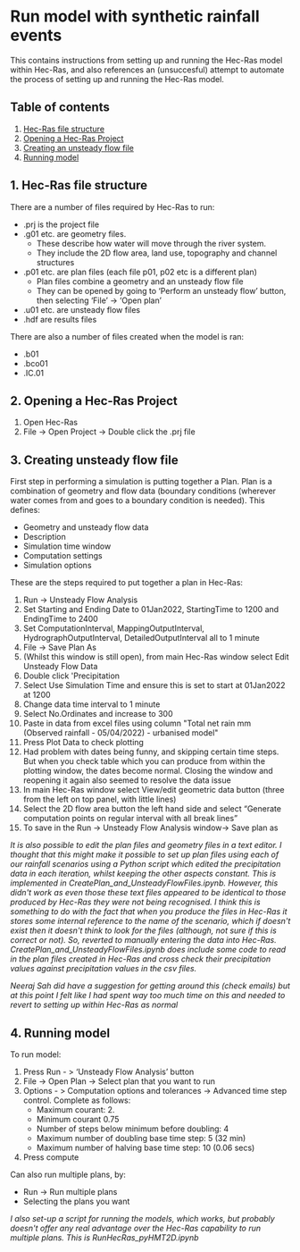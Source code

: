 # Run model with synthetic rainfall events
This contains instructions from setting up and running the Hec-Ras model within Hec-Ras, and also references an (unsuccesful) attempt to automate the process of setting up and running the Hec-Ras model. 

## Table of contents

1. [ Hec-Ras file structure](#filestructure)  
2. [ Opening a Hec-Ras Project](#openproject)
3. [ Creating an unsteady flow file](#unsteadyflow)
4. [ Running model](#runmodel)

<a name="filestructure"></a>
## 1. Hec-Ras file structure

There are a number of files required by Hec-Ras to run:
* .prj is the project file
* .g01 etc. are geometry files.
	* These describe how water will move through the river system. 
  	* They include the 2D flow area, land use, topography and channel structures
* .p01 etc. are plan files (each file p01, p02 etc is a different plan)
	* Plan files combine a geometry and an unsteady flow file
	* They can be opened by going to ‘Perform an unsteady flow’ button, then selecting ‘File’ -> ‘Open plan’
*	.u01 etc. are unsteady flow files 
*	.hdf are results files

There are also a number of files created when the model is ran:
* .b01
* .bco01
* .IC.01

<a name="openproject"></a>
## 2. Opening a Hec-Ras Project

1. Open Hec-Ras 
2. File -> Open Project -> Double click the .prj file

<a name="unsteadyflow"></a>
## 3. Creating unsteady flow file
First step in performing a simulation is putting together a Plan.  Plan is a combination of geometry and flow data (boundary conditions (wherever water comes from and goes to a boundary condition is needed). This defines:
*	Geometry and unsteady flow data
*	Description
*	Simulation time window
*	Computation settings
*	Simulation options

These are the steps required to put together a plan in Hec-Ras:
1. Run -> Unsteady Flow Analysis
2. Set Starting and Ending Date to 01Jan2022, StartingTime to 1200 and EndingTime to 2400
3. Set ComputationInterval, MappingOutputInterval, HydrographOutputInterval, DetailedOutputInterval all to 1 minute
4. File -> Save Plan As
5. (Whilst this window is still open), from main Hec-Ras window select Edit Unsteady Flow Data
6. Double click 'Precipitation
7. Select Use Simulation Time and ensure this is set to start at 01Jan2022 at 1200
8. Change data time interval to 1 minute
9. Select No.Ordinates and increase to 300
10. Paste in data from excel files using column "Total net rain mm (Observed rainfall - 05/04/2022) - urbanised model"
11. Press Plot Data to check plotting
12. Had problem with dates being funny, and skipping certain time steps. But when you check table which you can produce from within the plotting window, the dates become normal. Closing the window and reopening it again also seemed to resolve the data issue
14. In main Hec-Ras window select View/edit geometric data button (three from the left on top panel, with little lines)
15. Select the 2D flow area button the left hand side and select “Generate computation points on regular interval with all break lines”
16. To save in the Run -> Unsteady Flow Analysis window-> Save plan as    

*It is also possible to edit the plan files and geometry files in a text editor. I thought that this might make it possible to set up plan files using each of our rainfall scenarios using a Python script which edited the precipitation data in each iteration, whilst keeping the other aspects constant. This is implemented in CreatePlan_and_UnsteadyFlowFiles.ipynb. However, this didn't work as even those these text files appeared to be identical to those produced by Hec-Ras they were not being recognised. I think this is something to do with the fact that when you produce the files in Hec-Ras it stores some internal reference to the name of the scenario, which if doesn't exist then it doesn't think to look for the files (although, not sure if this is correct or not). So, reverted to manually entering the data into Hec-Ras. CreatePlan_and_UnsteadyFlowFiles.ipynb does include some code to read in the plan files created in Hec-Ras and cross check their precipitation values against precipitation values in the csv files.*

*Neeraj Sah did have a suggestion for getting around this (check emails) but at this point I felt like I had spent way too much time on this and needed to revert to setting up within Hec-Ras as normal*

<a name="runmodel"></a>
## 4. Running model                                                                                                              
To run model:
1. Press Run - > ‘Unsteady Flow Analysis’ button
2. File -> Open Plan -> Select plan that you want to run
3. Options - > Computation options and tolerances -> Advanced time step control. Complete as follows:   
	* Maximum courant: 2.
	* Minimum courant 0.75
	* Number of steps below minimum before doubling: 4
	* Maximum number of doubling base time step: 5 (32 min)
	* Maximum number of halving base time step: 10 (0.06 secs)
4. Press compute

Can also run multiple plans, by:
* Run -> Run multiple plans
* Selecting the plans you want

*I also set-up a script for running the models, which works, but probably doesn't offer any real advantage over the Hec-Ras capability to run multiple plans. This is RunHecRas_pyHMT2D.ipynb*
